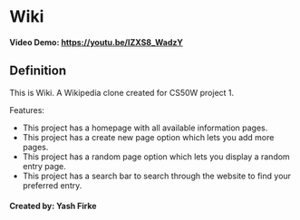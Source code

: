 # __Wiki__
#### Video Demo: <https://youtu.be/IZXS8_WadzY>

## __Definition__
This is Wiki. A Wikipedia clone created for CS50W project 1.

Features:
- This project has a homepage with all available information pages.
- This project has a create new page option which lets you add more pages.
- This project has a random page option which lets you display a random entry page.
- This project has a search bar to search through the website to find your preferred entry.

#### __Created by: Yash Firke__

